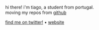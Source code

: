 hi there! i'm tiago, a student from portugal.    
moving my repos from [github](https://github.com/tiagorangel1)

[find me on twitter!](https://x.com/0xtiago_) • [website](https://tiagorangel.com)
